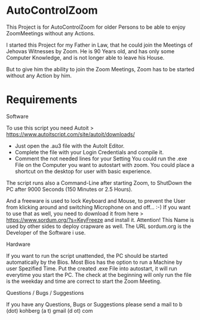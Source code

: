 # AutoControlZoom
This Project is for AutoControlZoom for older Persons to be able to enjoy ZoomMeetings without any Actions.

I started this Project for my Father in Law, that he could join the Meetings of Jehovas Witnesses by Zoom.
He is 90 Years old, and has only some Computer Knowledge, and is not longer able to leave his House.

But to give him the ability to join the Zoom Meetings, Zoom has to be started without any Action by him.

# Requirements
Software

To use this script you need Autoit > https://www.autoitscript.com/site/autoit/downloads/
- Just open the .au3 file with the AutoIt Editor. 
- Complete the file with your Login Credentials and compile it.
- Comment the not needed lines for your Setting
You could run the .exe File on the Computer you want to autostart with zoom.
You could place a shortcut on the desktop for user with basic experience.

The script runs also a Command-Line after starting Zoom, to ShutDown the PC after 9000 Seconds (150 Minutes or 2.5 Hours).

And a freeware is used to lock Keyboard and Mouse, to prevent the User from klicking around and switching Microphone on and off...  :-)
If you want to use that as well, you need to download it from here > https://www.sordum.org/?s=KeyFreeze and install it.
Attention! This Name is used by other sides to deploy crapware as well. The URL sordum.org is the Developer of the Software i use.

Hardware

If you want to run the script unattended, the PC should be started automatically by the Bios. Most Bios has the option to run a Machine by user Spezified Time.
Put the created .exe File into autostart, it will run everytime you start the PC.
The check at the beginning will only run the file is the weekday and time are correct to start the Zoom Meeting.

Questions / Bugs / Suggestions

If you have any Questions, Bugs or Suggestions please send a mail to b (dot) kohberg (a t) gmail (d ot) com
